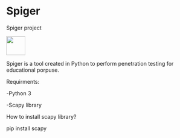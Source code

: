 # Spiger
Spiger project

<img src="http://2.bp.blogspot.com/-buCR-sNK0ms/WhrYwaqcTAI/AAAAAAAAAKA/lYJ8S2Hp4yQkQT4fzp5iq22wgqzpv-0RACK4BGAYYCw/w800/spiger_logo_light.png" width="50px"></img>

Spiger is a tool created in Python to perform penetration testing for educational porpuse.

Requirments:

-Python 3

-Scapy library

How to install scapy library?
 
pip install scapy
